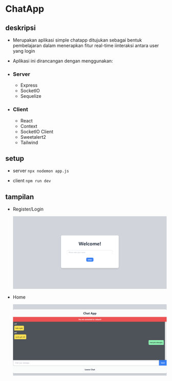 # ChatApp

## deskripsi

-  Merupakan aplikasi simple chatapp ditujukan sebagai bentuk pembelajaran dalam menerapkan fitur real-time iinteraksi antara user yang login
- Aplikasi ini dirancangan dengan menggunakan:

- ### Server
    - Express
    - SocketIO
    - Sequelize

- ### Client
    - React
    - Context
    - SocketIO Client
    - Sweetalert2
    - Tailwind

## setup

- server
  `npx nodemon app.js`

- client
  `npm run dev`

## tampilan
- Register/Login

  ![release-1](./assets/login.png)

- Home

  ![release-1](./assets/home.png)
